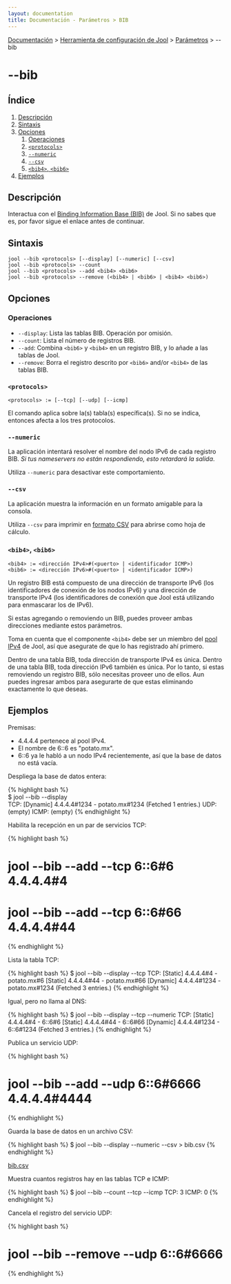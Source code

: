 ```yaml
---
layout: documentation
title: Documentación - Parámetros > BIB
---
```


[Documentación](esp-doc-index.html) > [Herramienta de configuración de Jool](esp-doc-index.html#aplicacion-de-espacio-de-usuario) > [Parámetros](esp-usr-flags.html) > \--bib

# \--bib

## Índice

1. [Descripción](#descripcion)
2. [Sintaxis](#sintaxis)
3. [Opciones](#opciones)
   1. [Operaciones](#operaciones)
   2. [`<protocols>`](#protocolos)
   3. [`--numeric`](#numeric)
   4. [`--csv`](#csv)
   5. [`<bib4>`, `<bib6>`](#bib4-bib6)
4. [Ejemplos](#ejemplos)

## Descripción

Interactua con el [Binding Information Base (BIB)](misc-bib.html) de Jool. Si no sabes que es, por favor sigue el enlace antes de continuar.


## Sintaxis

	jool --bib <protocols> [--display] [--numeric] [--csv]
	jool --bib <protocols> --count
	jool --bib <protocols> --add <bib4> <bib6>
	jool --bib <protocols> --remove (<bib4> | <bib6> | <bib4> <bib6>)

## Opciones

### Operaciones

* `--display`: Lista las tablas BIB. Operación por omisión.
* `--count`: Lista el número de registros BIB.
* `--add`: Combina `<bib6>` y `<bib4>` en un registro BIB, y lo añade a las tablas de Jool.
* `--remove`: Borra el registro descrito por `<bib6>` and/or `<bib4>` de las tablas BIB.

### `<protocols>`

	<protocols> := [--tcp] [--udp] [--icmp]

El comando aplica sobre la(s) tabla(s) específica(s). Si no se indica, entonces afecta a los tres protocolos.

### `--numeric`

La aplicación intentará resolver el nombre del nodo IPv6 de cada registro BIB. _Si tus nameservers no están respondiendo, esto retardará la salida_.

Utiliza `--numeric` para desactivar este comportamiento.

### `--csv`

La aplicación muestra la información en un formato amigable para la consola.

Utiliza `--csv` para imprimir en [formato CSV](http://es.wikipedia.org/wiki/CSV) para abrirse como hoja de cálculo.

### `<bib4>`, `<bib6>`

	<bib4> := <dirección IPv4>#(<puerto> | <identificador ICMP>)
	<bib6> := <dirección IPv6>#(<puerto> | <identificador ICMP>)

Un registro BIB está compuesto de una dirección de transporte IPv6 (los identificadores de conexión de los nodos IPv6) y una dirección de transporte IPv4 (los identificadores de conexión que Jool está utilizando para enmascarar los de IPv6).

Si estas agregando o removiendo un BIB, puedes proveer ambas direcciones mediante estos parámetros.

Toma en cuenta que el componente `<bib4>` debe ser un miembro del [pool IPv4](esp-usr-flags-pool4.html) de Jool, así que asegurate de que lo has registrado ahí primero.

Dentro de una tabla BIB, toda dirección de transporte IPv4 es única. Dentro de una tabla BIB, toda dirección IPv6 también es única. Por lo tanto, si estas removiendo un registro BIB, sólo necesitas proveer uno de ellos. Aun puedes ingresar ambos para asegurarte de que estas eliminando exactamente lo que deseas.


## Ejemplos

Premisas:

* 4.4.4.4 pertenece al pool IPv4.
* El nombre de 6::6 es "potato.mx".
* 6::6 ya le habló a un nodo IPv4 recientemente, así que la base de datos no está vacía.

Despliega la base de datos entera:

{% highlight bash %}<br />
$ jool --bib --display<br />
TCP:
[Dynamic] 4.4.4.4#1234 - potato.mx#1234
  (Fetched 1 entries.)
UDP:
  (empty)
ICMP:
  (empty)
{% endhighlight %}

Habilita la recepción en un par de servicios TCP:

{% highlight bash %}
# jool --bib --add --tcp 6::6#6 4.4.4.4#4
# jool --bib --add --tcp 6::6#66 4.4.4.4#44
{% endhighlight %}

Lista la tabla TCP:

{% highlight bash %}
$ jool --bib --display --tcp
TCP:
[Static] 4.4.4.4#4 - potato.mx#6
[Static] 4.4.4.4#44 - potato.mx#66
[Dynamic] 4.4.4.4#1234 - potato.mx#1234
  (Fetched 3 entries.)
{% endhighlight %}

Igual, pero no llama al DNS:

{% highlight bash %}
$ jool --bib --display --tcp --numeric
TCP:
[Static] 4.4.4.4#4 - 6::6#6
[Static] 4.4.4.4#44 - 6::6#66
[Dynamic] 4.4.4.4#1234 - 6::6#1234
  (Fetched 3 entries.)
{% endhighlight %}

Publica un servicio UDP:

{% highlight bash %}
# jool --bib --add --udp 6::6#6666 4.4.4.4#4444
{% endhighlight %}

Guarda la base de datos en un archivo CSV:

{% highlight bash %}
$ jool --bib --display --numeric --csv > bib.csv
{% endhighlight %}

[bib.csv](obj/bib.csv)

Muestra cuantos registros hay en las tablas TCP e ICMP:

{% highlight bash %}
$ jool --bib --count --tcp --icmp
TCP: 3
ICMP: 0
{% endhighlight %}

Cancela el registro del servicio UDP:

{% highlight bash %}
# jool --bib --remove --udp 6::6#6666
{% endhighlight %}